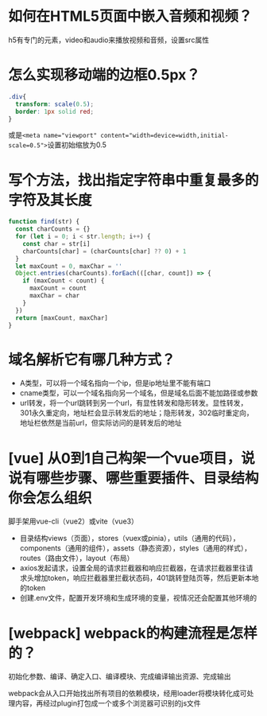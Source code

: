 # 如何在HTML5页面中嵌入音频和视频？

h5有专门的元素，video和audio来播放视频和音频，设置src属性

# 怎么实现移动端的边框0.5px？

```css
.div{
  transform: scale(0.5);
  border: 1px solid red;
}
```

或是`<meta name="viewport" content="width=device=width,initial-scale=0.5">`设置初始缩放为0.5

# 写个方法，找出指定字符串中重复最多的字符及其长度

```javascript
function find(str) {
  const charCounts = {}
  for (let i = 0; i < str.length; i++) {
    const char = str[i]
    charCounts[char] = (charCounts[char] ?? 0) + 1
  }
  let maxCount = 0, maxChar = ''
  Object.entries(charCounts).forEach(([char, count]) => {
    if (maxCount < count) {
      maxCount = count
      maxChar = char
    }
  })
  return [maxCount, maxChar]
}
```

# 域名解析它有哪几种方式？

- A类型，可以将一个域名指向一个ip，但是ip地址里不能有端口
- cname类型，可以一个域名指向另一个域名，但是域名后面不能加路径或参数
- url转发，将一个url跳转到另一个url，有显性转发和隐形转发。显性转发，301永久重定向，地址栏会显示转发后的地址；隐形转发，302临时重定向，地址栏依然是当前url，但实际访问的是转发后的地址

# [vue] 从0到1自己构架一个vue项目，说说有哪些步骤、哪些重要插件、目录结构你会怎么组织

脚手架用vue-cli（vue2）或vite（vue3）

- 目录结构views（页面），stores（vuex或pinia），utils（通用的代码），components（通用的组件），assets（静态资源），styles（通用的样式），routes（路由文件），layout（布局）
- axios发起请求，设置全局的请求拦截器和响应拦截器，在请求拦截器里往请求头增加token，响应拦截器里拦截状态码，401跳转登陆页等，然后更新本地的token
- 创建.env文件，配置开发环境和生成环境的变量，视情况还会配置其他环境的

# [webpack] webpack的构建流程是怎样的？

初始化参数、编译、确定入口、编译模块、完成编译输出资源、完成输出

webpack会从入口开始找出所有项目的依赖模块，经用loader将模块转化成可处理内容，再经过plugin打包成一个或多个浏览器可识别的js文件